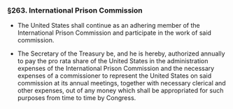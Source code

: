 ### §263. International Prison Commission
* The United States shall continue as an adhering member of the International Prison Commission and participate in the work of said commission.

* The Secretary of the Treasury be, and he is hereby, authorized annually to pay the pro rata share of the United States in the administration expenses of the International Prison Commission and the necessary expenses of a commissioner to represent the United States on said commission at its annual meetings, together with necessary clerical and other expenses, out of any money which shall be appropriated for such purposes from time to time by Congress.